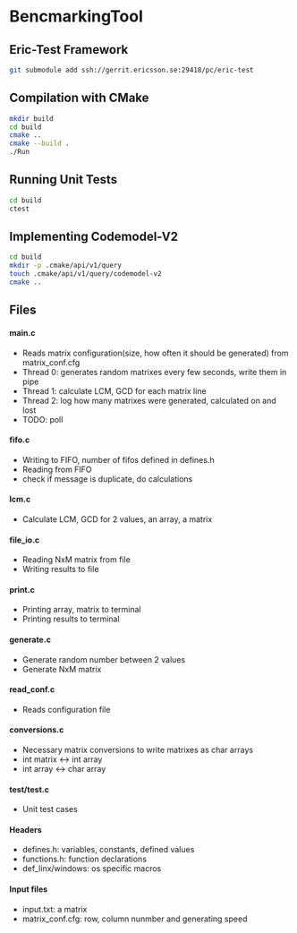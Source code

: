 # BencmarkingTool

## Eric-Test Framework
```bash
git submodule add ssh://gerrit.ericsson.se:29418/pc/eric-test
```

## Compilation with CMake

```bash
mkdir build
cd build
cmake ..
cmake --build .
./Run
```

## Running Unit Tests
```bash
cd build
ctest
```

## Implementing Codemodel-V2
```bash
cd build
mkdir -p .cmake/api/v1/query
touch .cmake/api/v1/query/codemodel-v2
cmake ..
```

## Files
#### main.c 
- Reads matrix configuration(size, how often it should be generated) from matrix_conf.cfg
- Thread 0: generates random matrixes every few seconds, write them in pipe
- Thread 1: calculate LCM, GCD for each matrix line
- Thread 2: log how many matrixes were generated, calculated on and lost
- TODO: poll

#### fifo.c
- Writing to FIFO, number of fifos defined in defines.h
- Reading from FIFO
- check if message is duplicate, do calculations

#### lcm.c 
- Calculate LCM, GCD for 2 values, an array, a matrix

#### file_io.c 
- Reading NxM matrix from file
- Writing results to file

#### print.c 
- Printing array, matrix to terminal
- Printing results to terminal

#### generate.c
- Generate random number between 2 values
- Generate NxM matrix

#### read_conf.c
- Reads configuration file

#### conversions.c
- Necessary matrix conversions to write matrixes as char arrays
- int matrix <-> int array
- int array <-> char array

#### test/test.c
- Unit test cases

#### Headers
- defines.h: variables, constants, defined values
- functions.h: function declarations
- def_linx/windows: os specific macros

#### Input files
- input.txt: a matrix
- matrix_conf.cfg: row, column nunmber and generating speed

